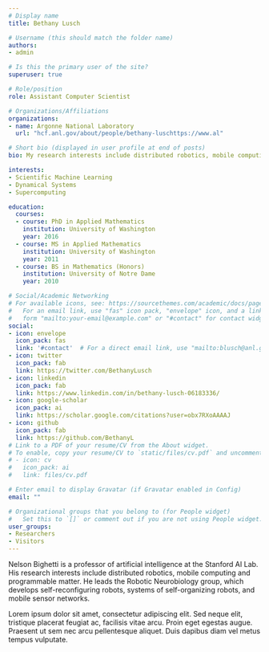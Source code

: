 ```yaml
---
# Display name
title: Bethany Lusch

# Username (this should match the folder name)
authors:
- admin

# Is this the primary user of the site?
superuser: true

# Role/position
role: Assistant Computer Scientist

# Organizations/Affiliations
organizations:
- name: Argonne National Laboratory
  url: "hcf.anl.gov/about/people/bethany-luschttps://www.al"

# Short bio (displayed in user profile at end of posts)
bio: My research interests include distributed robotics, mobile computing and programmable matter.

interests:
- Scientific Machine Learning
- Dynamical Systems
- Supercomputing

education:
  courses:
  - course: PhD in Applied Mathematics
    institution: University of Washington
    year: 2016
  - course: MS in Applied Mathematics
    institution: University of Washington
    year: 2011
  - course: BS in Mathematics (Honors)
    institution: University of Notre Dame
    year: 2010

# Social/Academic Networking
# For available icons, see: https://sourcethemes.com/academic/docs/page-builder/#icons
#   For an email link, use "fas" icon pack, "envelope" icon, and a link in the
#   form "mailto:your-email@example.com" or "#contact" for contact widget.
social:
- icon: envelope
  icon_pack: fas
  link: '#contact'  # For a direct email link, use "mailto:blusch@anl.gov".
- icon: twitter
  icon_pack: fab
  link: https://twitter.com/BethanyLusch
- icon: linkedin
  icon_pack: fab
  link: https://www.linkedin.com/in/bethany-lusch-06183336/ 
- icon: google-scholar
  icon_pack: ai
  link: https://scholar.google.com/citations?user=obx7RXoAAAAJ
- icon: github
  icon_pack: fab
  link: https://github.com/BethanyL
# Link to a PDF of your resume/CV from the About widget.
# To enable, copy your resume/CV to `static/files/cv.pdf` and uncomment the lines below.
# - icon: cv
#   icon_pack: ai
#   link: files/cv.pdf

# Enter email to display Gravatar (if Gravatar enabled in Config)
email: ""

# Organizational groups that you belong to (for People widget)
#   Set this to `[]` or comment out if you are not using People widget.
user_groups:
- Researchers
- Visitors
---
```


Nelson Bighetti is a professor of artificial intelligence at the Stanford AI Lab. His research interests include distributed robotics, mobile computing and programmable matter. He leads the Robotic Neurobiology group, which develops self-reconfiguring robots, systems of self-organizing robots, and mobile sensor networks.

Lorem ipsum dolor sit amet, consectetur adipiscing elit. Sed neque elit, tristique placerat feugiat ac, facilisis vitae arcu. Proin eget egestas augue. Praesent ut sem nec arcu pellentesque aliquet. Duis dapibus diam vel metus tempus vulputate.
